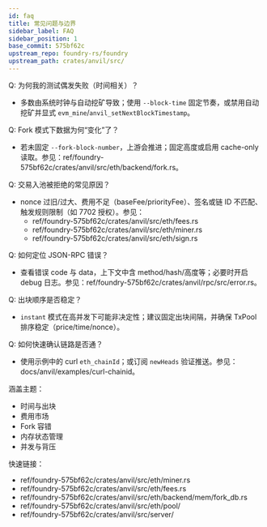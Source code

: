 ```yaml
---
id: faq
title: 常见问题与边界
sidebar_label: FAQ
sidebar_position: 1
base_commit: 575bf62c
upstream_repo: foundry-rs/foundry
upstream_path: crates/anvil/src/
---
```


Q: 为何我的测试偶发失败（时间相关）？
- 多数由系统时钟与自动挖矿导致；使用 `--block-time` 固定节奏，或禁用自动挖矿并显式 `evm_mine`/`anvil_setNextBlockTimestamp`。

Q: Fork 模式下数据为何“变化”了？
- 若未固定 `--fork-block-number`，上游会推进；固定高度或启用 cache-only 读取。参见：ref/foundry-575bf62c/crates/anvil/src/eth/backend/fork.rs。

Q: 交易入池被拒绝的常见原因？
- nonce 过旧/过大、费用不足（baseFee/priorityFee）、签名或链 ID 不匹配、触发规则限制（如 7702 授权）。参见：
	- ref/foundry-575bf62c/crates/anvil/src/eth/fees.rs
	- ref/foundry-575bf62c/crates/anvil/src/eth/miner.rs
	- ref/foundry-575bf62c/crates/anvil/src/eth/sign.rs

Q: 如何定位 JSON-RPC 错误？
- 查看错误 code 与 data，上下文中含 method/hash/高度等；必要时开启 debug 日志。参见：ref/foundry-575bf62c/crates/anvil/rpc/src/error.rs。

Q: 出块顺序是否稳定？
- `instant` 模式在高并发下可能非决定性；建议固定出块间隔，并确保 TxPool 排序稳定（price/time/nonce）。

Q: 如何快速确认链路是否通？
- 使用示例中的 curl `eth_chainId`；或订阅 `newHeads` 验证推送。参见：docs/anvil/examples/curl-chainid。

涵盖主题：
- 时间与出块
- 费用市场
- Fork 容错
- 内存状态管理
- 并发与背压

快速链接：
- ref/foundry-575bf62c/crates/anvil/src/eth/miner.rs
- ref/foundry-575bf62c/crates/anvil/src/eth/fees.rs
- ref/foundry-575bf62c/crates/anvil/src/eth/backend/mem/fork_db.rs
- ref/foundry-575bf62c/crates/anvil/src/eth/pool/
- ref/foundry-575bf62c/crates/anvil/src/server/
